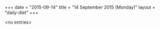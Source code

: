 +++
date = "2015-09-14"
title = "14 September 2015 (Monday)"
layout = "daily-diet"
+++


\<no entries\>
